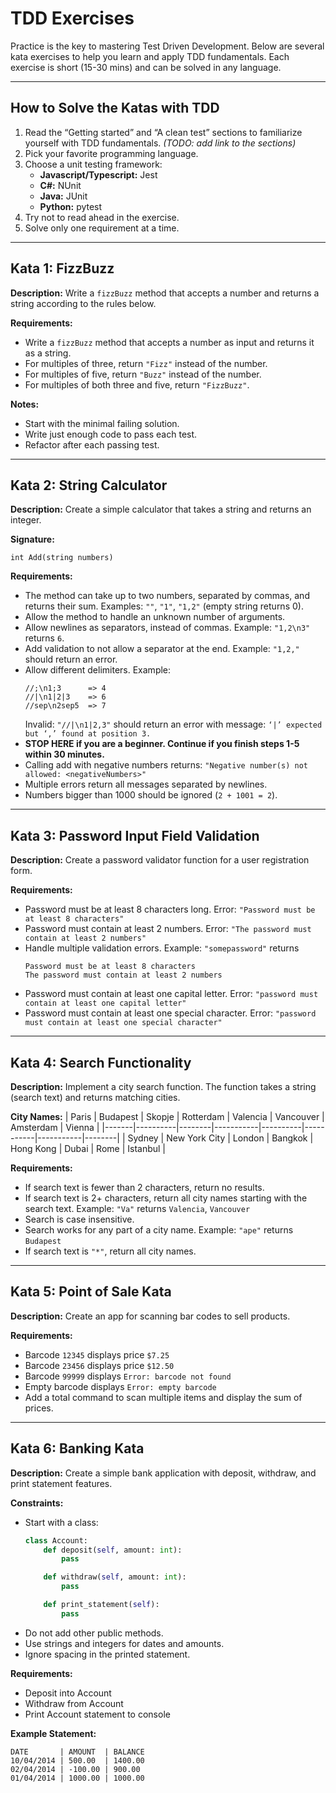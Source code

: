 # TDD Exercises

Practice is the key to mastering Test Driven Development. Below are several kata exercises to help you learn and apply TDD fundamentals. Each exercise is short (15-30 mins) and can be solved in any language.

---

## How to Solve the Katas with TDD

1. Read the “Getting started” and “A clean test” sections to familiarize yourself with TDD fundamentals. *(TODO: add link to the sections)*
2. Pick your favorite programming language.
3. Choose a unit testing framework:
   - **Javascript/Typescript:** Jest
   - **C#:** NUnit
   - **Java:** JUnit
   - **Python:** pytest
4. Try not to read ahead in the exercise.
5. Solve only one requirement at a time.

---

## Kata 1: FizzBuzz

**Description:**
Write a `fizzBuzz` method that accepts a number and returns a string according to the rules below.

**Requirements:**
- Write a `fizzBuzz` method that accepts a number as input and returns it as a string.
- For multiples of three, return `"Fizz"` instead of the number.
- For multiples of five, return `"Buzz"` instead of the number.
- For multiples of both three and five, return `"FizzBuzz"`.

**Notes:**
- Start with the minimal failing solution.
- Write just enough code to pass each test.
- Refactor after each passing test.

---

## Kata 2: String Calculator

**Description:**
Create a simple calculator that takes a string and returns an integer.

**Signature:**
```text
int Add(string numbers)
```

**Requirements:**
- The method can take up to two numbers, separated by commas, and returns their sum.
  Examples: `""`, `"1"`, `"1,2"` (empty string returns 0).
- Allow the method to handle an unknown number of arguments.
- Allow newlines as separators, instead of commas.
  Example: `"1,2\n3"` returns `6`.
- Add validation to not allow a separator at the end.
  Example: `"1,2,"` should return an error.
- Allow different delimiters.
  Example:
  ```
  //;\n1;3      => 4
  //|\n1|2|3    => 6
  //sep\n2sep5  => 7
  ```
  Invalid: `"//|\n1|2,3"` should return an error with message:
  `‘|’ expected but ‘,’ found at position 3.`
- **STOP HERE if you are a beginner. Continue if you finish steps 1-5 within 30 minutes.**
- Calling add with negative numbers returns:
  `"Negative number(s) not allowed: <negativeNumbers>"`
- Multiple errors return all messages separated by newlines.
- Numbers bigger than 1000 should be ignored (`2 + 1001 = 2`).

---

## Kata 3: Password Input Field Validation

**Description:**
Create a password validator function for a user registration form.

**Requirements:**
- Password must be at least 8 characters long.
  Error: `"Password must be at least 8 characters"`
- Password must contain at least 2 numbers.
  Error: `"The password must contain at least 2 numbers"`
- Handle multiple validation errors.
  Example: `"somepassword"` returns
  ```
  Password must be at least 8 characters
  The password must contain at least 2 numbers
  ```
- Password must contain at least one capital letter.
  Error: `"password must contain at least one capital letter"`
- Password must contain at least one special character.
  Error: `"password must contain at least one special character"`

---

## Kata 4: Search Functionality

**Description:**
Implement a city search function. The function takes a string (search text) and returns matching cities.

**City Names:**
| Paris | Budapest | Skopje | Rotterdam | Valencia | Vancouver | Amsterdam | Vienna |
|-------|----------|--------|-----------|----------|-----------|-----------|--------|
| Sydney | New York City | London | Bangkok | Hong Kong | Dubai | Rome | Istanbul |

**Requirements:**
- If search text is fewer than 2 characters, return no results.
- If search text is 2+ characters, return all city names starting with the search text.
  Example: `"Va"` returns `Valencia`, `Vancouver`
- Search is case insensitive.
- Search works for any part of a city name.
  Example: `"ape"` returns `Budapest`
- If search text is `"*"`, return all city names.

---

## Kata 5: Point of Sale Kata

**Description:**
Create an app for scanning bar codes to sell products.

**Requirements:**
- Barcode `12345` displays price `$7.25`
- Barcode `23456` displays price `$12.50`
- Barcode `99999` displays `Error: barcode not found`
- Empty barcode displays `Error: empty barcode`
- Add a total command to scan multiple items and display the sum of prices.

---

## Kata 6: Banking Kata

**Description:**
Create a simple bank application with deposit, withdraw, and print statement features.

**Constraints:**
- Start with a class:
  ```python
  class Account:
      def deposit(self, amount: int):
          pass

      def withdraw(self, amount: int):
          pass

      def print_statement(self):
          pass
  ```
- Do not add other public methods.
- Use strings and integers for dates and amounts.
- Ignore spacing in the printed statement.

**Requirements:**
- Deposit into Account
- Withdraw from Account
- Print Account statement to console

**Example Statement:**
```
DATE       | AMOUNT  | BALANCE
10/04/2014 | 500.00  | 1400.00
02/04/2014 | -100.00 | 900.00
01/04/2014 | 1000.00 | 1000.00
```
